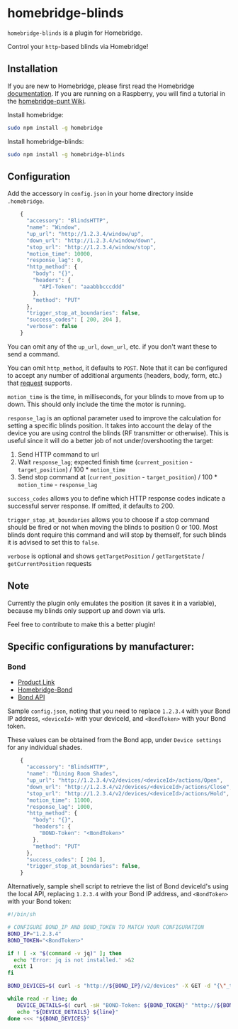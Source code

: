# homebridge-blinds

`homebridge-blinds` is a plugin for Homebridge.

Control your `http`-based blinds via Homebridge!

## Installation

If you are new to Homebridge, please first read the Homebridge [documentation](https://www.npmjs.com/package/homebridge).
If you are running on a Raspberry, you will find a tutorial in the [homebridge-punt Wiki](https://github.com/cflurin/homebridge-punt/wiki/Running-Homebridge-on-a-Raspberry-Pi).

Install homebridge:
```sh
sudo npm install -g homebridge
```
Install homebridge-blinds:
```sh
sudo npm install -g homebridge-blinds
```

## Configuration

Add the accessory in `config.json` in your home directory inside `.homebridge`.

```js
    {
      "accessory": "BlindsHTTP",
      "name": "Window",
      "up_url": "http://1.2.3.4/window/up",
      "down_url": "http://1.2.3.4/window/down",
      "stop_url": "http://1.2.3.4/window/stop",
      "motion_time": 10000,
      "response_lag": 0,
      "http_method": {
        "body": "{}",
        "headers": {
          "API-Token": "aaabbbcccddd"
        },
        "method": "PUT"
      },
      "trigger_stop_at_boundaries": false,
      "success_codes": [ 200, 204 ],
      "verbose": false
    }
```

You can omit any of the `up_url`, `down_url`, etc. if you don't want these to send a command.

You can omit `http_method`, it defaults to `POST`. Note that it can be configured to accept any number of additional arguments (headers, body, form, etc.) that [request](https://github.com/request/request) supports.

`motion_time` is the time, in milliseconds, for your blinds to move from up to down. This should only include the time the motor is running.

`response_lag` is an optional parameter used to improve the calculation for setting a specific blinds position. It takes into account the delay of the device you are using control the blinds (RF transmitter or otherwise). This is useful since it will do a better job of not under/overshooting the target:

1. Send HTTP command to url
2. Wait `response_lag`; expected finish time (`current_position` - `target_position`) / 100 * `motion_time`
4. Send stop command at (`current_position` - `target_position`) / 100 * `motion_time` - `response_lag`

`success_codes` allows you to define which HTTP response codes indicate a successful server response. If omitted, it defaults to 200.

`trigger_stop_at_boundaries` allows you to choose if a stop command should be fired or not when moving the blinds to position 0 or 100.  Most blinds dont require this command and will stop by themself, for such blinds it is advised to set this to `false`.

`verbose` is optional and shows `getTargetPosition` / `getTargetState` / `getCurrentPosition` requests

## Note
Currently the plugin only emulates the position (it saves it in a variable), because my blinds only support
up and down via urls.

Feel free to contribute to make this a better plugin!

## Specific configurations by manufacturer:

### Bond

- [Product Link](https://bondhome.io/)
- [Homebridge-Bond](https://github.com/aarons22/homebridge-bond)
- [Bond API](http://docs-local.appbond.com/)

Sample `config.json`, noting that you need to replace `1.2.3.4` with your Bond IP address, `<deviceId>` with your deviceId, and `<BondToken>` with your Bond token. 

These values can be obtained from the Bond app, under `Device settings` for any individual shades.

```js
    {
      "accessory": "BlindsHTTP", 
      "name": "Dining Room Shades", 
      "up_url": "http://1.2.3.4/v2/devices/<deviceId>/actions/Open",
      "down_url": "http://1.2.3.4/v2/devices/<deviceId>/actions/Close", 
      "stop_url": "http://1.2.3.4/v2/devices/<deviceId>/actions/Hold", 
      "motion_time": 11000, 
      "response_lag": 1000, 
      "http_method": {
        "body": "{}", 
        "headers": {
          "BOND-Token": "<BondToken>"
        }, 
        "method": "PUT"
      }, 
      "success_codes": [ 204 ], 
      "trigger_stop_at_boundaries": false, 
    }
```

Alternatively, sample shell script to retrieve the list of Bond deviceId's using the local API, replacing `1.2.3.4` with your Bond IP address, and `<BondToken>` with your Bond token:

```sh
#!/bin/sh

# CONFIGURE BOND_IP AND BOND_TOKEN TO MATCH YOUR CONFIGURATION
BOND_IP="1.2.3.4"
BOND_TOKEN="<BondToken>"

if ! [ -x "$(command -v jq)" ]; then
  echo 'Error: jq is not installed.' >&2
  exit 1
fi

BOND_DEVICES=$( curl -s "http://${BOND_IP}/v2/devices" -X GET -d "{\"_token\": \"${BOND_TOKEN}\"}" | jq -r 'keys[]' | grep -v '_' )

while read -r line; do
   DEVICE_DETAILS=$( curl -sH "BOND-Token: ${BOND_TOKEN}" "http://${BOND_IP}/v2/devices/${line}" | jq '.name' )
   echo "${DEVICE_DETAILS} ${line}"
done <<< "${BOND_DEVICES}"
```